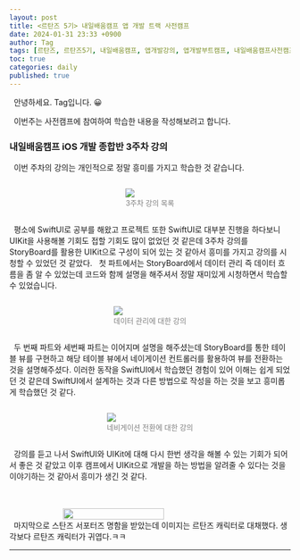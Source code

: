 ```yaml
---
layout: post
title: <르탄즈 5기> 내일배움캠프 앱 개발 트랙 사전캠프
date: 2024-01-31 23:33 +0900
author: Tag
tags: [르탄즈, 르탄즈5기, 내일배움캠프, 앱개발강의, 앱개발부트캠프, 내일배움캠프사전캠프]
toc: true
categories: daily
published: true
---
```


&nbsp; 안녕하세요. Tag입니다. 😀

&nbsp; 이번주는 사전캠프에 참여하여 학습한 내용을 작성해보려고 합니다.

### 내일배움캠프 iOS 개발 종합반 3주차 강의

&nbsp; 이번 주차의 강의는 개인적으로 정말 흥미를 가지고 학습한 것 같습니다.

<div style="display: flex; justify-content: center; align-items: center;">
    <figure>
        <img src="https://onedrive.live.com/embed?resid=1C2ED43779C10D71%21386&authkey=%21AOYjRaj7Hg6gCtA&width=776&height=555" style="margin-right: 10px;">
        <figcaption style="text-align: center;"><font size="2em" color="gray"> 3주차 강의 목록 </font></figcaption>
    </figure>
</div>

&nbsp; 평소에 SwiftUI로 공부를 해왔고 프로젝트 또한 SwiftUI로 대부분 진행을 하다보니 UIKit을 사용해볼 기회도 접할 기회도 많이 없었던 것 같은데 3주차 강의를 StoryBoard를 활용한 UIKit으로 구성이 되어 있는 것 같아서 흥미를 가지고 강의를 시청할 수 있었던 것 같았다.
&nbsp; 첫 파트에서는 StoryBoard에서 데이터 관리 즉 데이터 흐름을 좀 알 수 있었는데 코드와 함께 설명을 해주셔서 정말 재미있게 시청하면서 학습할 수 있었습니다.

<div style="display: flex; justify-content: center; align-items: center;">
    <figure>
        <img src="https://onedrive.live.com/embed?resid=1C2ED43779C10D71%21387&authkey=%21AM9Xai-qA-gR6mc&width=1442&height=610" style="margin-right: 10px;">
        <figcaption style="text-align: center;"><font size="2em" color="gray"> 데이터 관리에 대한 강의 </font></figcaption>
    </figure>
</div>

&nbsp; 두 번째 파트와 세번째 파트는 이어지며 설명을 해주셨는데 StoryBoard를 통한 테이블 뷰를 구현하고 해당 테이블 뷰에서 네이게이션 컨트롤러를 활용하여 뷰를 전환하는 것을 설명해주셨다. 이러한 동작을 SwiftUI에서 학습했던 경험이 있어 이해는 쉽게 되었던 것 같은데 SwiftUI에서 설계하는 것과 다른 방법으로 작성을 하는 것을 보고 흥미롭게 학습했던 것 같다.

<div style="display: flex; justify-content: center; align-items: center;">
    <figure>
        <img src="https://onedrive.live.com/embed?resid=1C2ED43779C10D71%21385&authkey=%21ACT3WCX8cfNPvk4&width=1913&height=966" style="margin-right: 10px;">
        <figcaption style="text-align: center;"><font size="2em" color="gray"> 네비게이션 전환에 대한 강의 </font></figcaption>
    </figure>
</div>

&nbsp; 강의를 듣고 나서 SwiftUI와 UIKit에 대해 다시 한번 생각을 해볼 수 있는 기회가 되어서 좋은 것 같았고 이후 캠프에서 UIKit으로 개발을 하는 방법을 알려줄 수 있다는 것을 이야기하는 것 같아서 흥미가 생긴 것 같다. 

<br>
<br>

<div style="display: flex; justify-content: center; align-items: center;">
    <img src="https://onedrive.live.com/embed?resid=1C2ED43779C10D71%21382&authkey=%21AO6HNufB8D_22Vc&width=4044&height=2548" style="margin-right: 10px;" width="60%">
</div>
&nbsp; 마지막으로 스탄즈 서포터즈 명함을 받았는데 이미지는 르탄즈 캐릭터로 대채했다. 생각보다 르탄즈 캐릭터가 귀엽다.ㅋㅋ

-----
